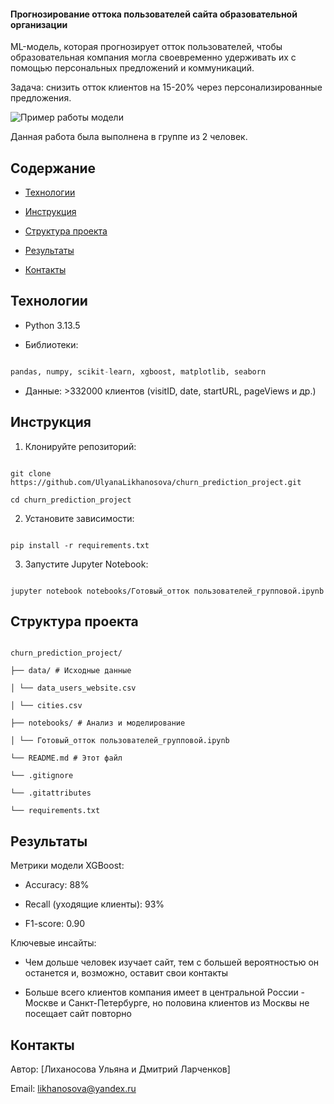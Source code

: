 #### Прогнозирование оттока пользователей сайта образовательной организации

ML-модель, которая прогнозирует отток пользователей, чтобы образовательная компания могла своевременно удерживать их с помощью персональных предложений и коммуникаций.

Задача: снизить отток клиентов на 15-20% через персонализированные предложения.

![Пример работы модели](https://disk.yandex.ru/i/LDsIvRdTWwL_DQ)

Данная работа была выполнена в группе из 2 человек.

## Содержание

- [Технологии](#технологии)

- [Инструкция](#как-запустить)

- [Структура проекта](#структура-проекта)

- [Результаты](#результаты)

- [Контакты](#контакты)

## Технологии

- Python 3.13.5

- Библиотеки:

```python

pandas, numpy, scikit-learn, xgboost, matplotlib, seaborn 

```

- Данные: >332000 клиентов (visitID, date, startURL, pageViews и др.)

## Инструкция

1. Клонируйте репозиторий:

```

git clone https://github.com/UlyanaLikhanosova/churn_prediction_project.git

cd churn_prediction_project

```

2. Установите зависимости:

```

pip install -r requirements.txt

```

3. Запустите Jupyter Notebook:

```

jupyter notebook notebooks/Готовый_отток пользователей_групповой.ipynb

```


## Структура проекта

```

churn_prediction_project/

├── data/ # Исходные данные

│ └── data_users_website.csv

│ └── cities.csv

├── notebooks/ # Анализ и моделирование

│ └── Готовый_отток пользователей_групповой.ipynb

└── README.md # Этот файл

└── .gitignore

└── .gitattributes

└── requirements.txt

```

## Результаты

Метрики модели XGBoost:

- Accuracy: 88%

- Recall (уходящие клиенты): 93%

- F1-score: 0.90

Ключевые инсайты:

- Чем дольше человек изучает сайт, тем с большей вероятностью он останется и, возможно, оставит свои контакты

- Больше всего клиентов компания имеет в центральной России - Москве и Санкт-Петербурге, но половина клиентов из Москвы не посещает сайт повторно

## Контакты

Автор: [Лиханосова Ульяна и Дмитрий Ларченков]

Email: likhanosova@yandex.ru


```

